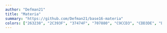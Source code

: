 ```yaml
---
author: "Defman21"
title: "Materia"
summary: "https://github.com/Defman21/base16-materia"
colors: ["263238", "2C393F", "37474F", "707880", "C9CCD3", "CDD3DE", "D5DBE5", "FFFFFF", "EC5F67", "EA9560", "FFCC00", "8BD649", "80CBC4", "89DDFF", "82AAFF", "EC5F67"]
---
```

